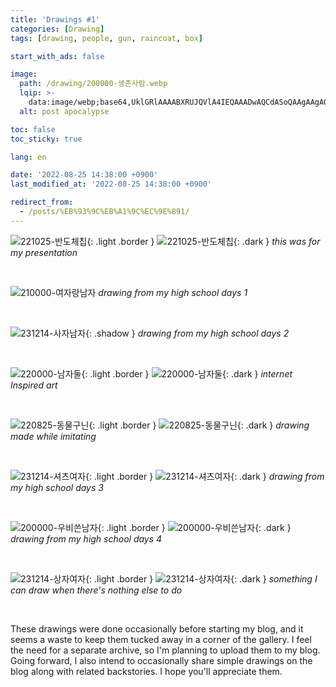 ```yaml
---
title: 'Drawings #1'
categories: [Drawing]
tags: [drawing, people, gun, raincoat, box]

start_with_ads: false

image:
  path: /drawing/200000-생존사람.webp
  lqip: >-
    data:image/webp;base64,UklGRlAAAABXRUJQVlA4IEQAAADwAQCdASoQAAgAAgA0JaQAD4WwKYuRsAAA/v58LC1cLESP9ztg6FTwgeVVOIMR19dwzrRkt/f6yWyrN/pF2btgTAAAAA==
  alt: post apocalypse

toc: false
toc_sticky: true

lang: en

date: '2022-08-25 14:38:00 +0900'
last_modified_at: '2022-08-25 14:38:00 +0900'

redirect_from:
  - /posts/%EB%93%9C%EB%A1%9C%EC%9E%891/
---
```


![221025-반도체칩](/drawing/221025-반도체칩.webp){: .light .border }
![221025-반도체칩](/drawing/221025-반도체칩.webp){: .dark }
_this was for my presentation_

<br>

![210000-여자랑남자](/drawing/210000-여자랑남자.webp)
_drawing from my high school days 1_

<br>

![231214-사자남자](/drawing/231214-사자남자.webp){: .shadow }
_drawing from my high school days 2_

<br>

![220000-남자둘](/drawing/220000-남자둘.webp){: .light .border }
![220000-남자둘](/drawing/220000-남자둘.webp){: .dark }
_internet Inspired art_

<br>

![220825-동물구닌](/drawing/220825-동물구닌.webp){: .light .border }
![220825-동물구닌](/drawing/220825-동물구닌.webp){: .dark }
_drawing made while imitating_

<br>

![231214-셔츠여자](/drawing/231214-셔츠여자.webp){: .light .border }
![231214-셔츠여자](/drawing/231214-셔츠여자.webp){: .dark }
_drawing from my high school days 3_

<br>

![200000-우비쓴남자](/drawing/200000-우비쓴남자.webp){: .light .border }
![200000-우비쓴남자](/drawing/200000-우비쓴남자.webp){: .dark }
_drawing from my high school days 4_

<br>

![231214-상자여자](/drawing/231214-상자여자.webp){: .light .border }
![231214-상자여자](/drawing/231214-상자여자.webp){: .dark }
_something I can draw when there's nothing else to do_

<br>

These drawings were done occasionally before starting my blog, and it seems a waste to keep them tucked away in a corner of the gallery. I feel the need for a separate archive, so I'm planning to upload them to my blog. Going forward, I also intend to occasionally share simple drawings on the blog along with related backstories. I hope you'll appreciate them.

<!--
![210430-신라시대](/drawing/210430-신라시대.webp)
-->
